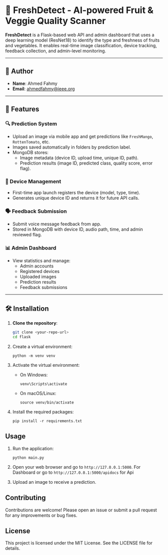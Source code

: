 # 🥬 FreshDetect - AI-powered Fruit & Veggie Quality Scanner

**FreshDetect** is a Flask-based web API and admin dashboard that uses a deep learning model (ResNet18) to identify the type and freshness of fruits and vegetables. It enables real-time image classification, device tracking, feedback collection, and admin-level monitoring.

---

## 📌 Author

- **Name**: Ahmed Fahmy  
- **Email**: [ahmedfahmy@ieee.org](mailto:ahmedfahmy@ieee.org)

---

## 🚀 Features

### 🔍 Prediction System
- Upload an image via mobile app and get predictions like `FreshMango`, `RottenTomato`, etc.
- Images saved automatically in folders by prediction label.
- MongoDB stores:
  - Image metadata (device ID, upload time, unique ID, path).
  - Prediction results (image ID, predicted class, quality score, error flag).

### 📱 Device Management
- First-time app launch registers the device (model, type, time).
- Generates unique device ID and returns it for future API calls.

### 🗣️ Feedback Submission
- Submit voice message feedback from app.
- Stored in MongoDB with device ID, audio path, time, and admin reviewed flag.

### 📊 Admin Dashboard
- View statistics and manage:
  - Admin accounts
  - Registered devices
  - Uploaded images
  - Prediction results
  - Feedback submissions

---

## 🛠️ Installation

1. **Clone the repository**:
   ```bash
   git clone <your-repo-url>
   cd flask

2. Create a virtual environment:

   ```
   python -m venv venv
   ```

3. Activate the virtual environment:

   - On Windows:
     ```
     venv\Scripts\activate
     ```
   - On macOS/Linux:
     ```
     source venv/bin/activate
     ```

4. Install the required packages:
   ```
   pip install -r requirements.txt
   ```

## Usage

1. Run the application:

   ```
   python main.py
   ```

2. Open your web browser and go to `http://127.0.0.1:5000`. For Dashboard
   or go to `http://127.0.0.1:5000/apidocs` for Api

3. Upload an image to receive a prediction.

## Contributing

Contributions are welcome! Please open an issue or submit a pull request for any improvements or bug fixes.

## License

This project is licensed under the MIT License. See the LICENSE file for details.
